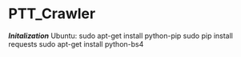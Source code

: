 # PTT_Crawler

***Initalization***
Ubuntu:
  sudo apt-get install python-pip
  sudo pip install requests
  sudo apt-get install python-bs4
  
